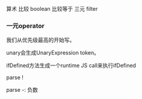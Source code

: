 算术
比较
boolean
比较等于
三元 
filter

### 一元operator

我们从优先级最高的开始写。

unary会生成UnaryExpression token。

ifDefined方法生成一个runtime JS call来执行ifDefined

parse !

parse -: 负数

